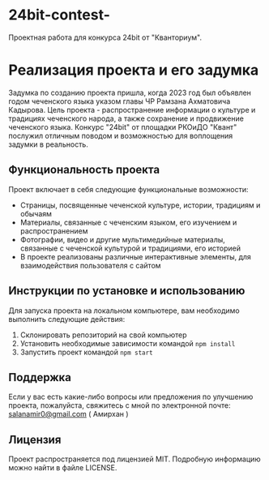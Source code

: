 # 24bit-contest-
Проектная работа для конкурса 24bit от "Кванториум".


# Реализация проекта и его задумка

Задумка по созданию проекта пришла, когда 2023 год был объявлен годом чеченского языка указом главы ЧР Рамзана Ахматовича Кадырова. Цель проекта - распространение информации о культуре и традициях чеченского народа, а также сохранение и продвижение чеченского языка.
Конкурс "24bit" от площадки РКОиДО "Квант" послужил отличным поводом и возможностью для воплощения задумки в реальность.

## Функциональность проекта

Проект включает в себя следующие функциональные возможности:

- Страницы, посвященные чеченской культуре, истории, традициям и обычаям
- Материалы, связанные с чеченским языком, его изучением и распространением
- Фотографии, видео и другие мультимедийные материалы, связанные с чеченской культурой и традициями, его историей
- В проекте реализованы различные интерактивные элементы, для взаимодействия пользователя с сайтом

## Инструкции по установке и использованию

Для запуска проекта на локальном компьютере, вам необходимо выполнить следующие действия:

1. Склонировать репозиторий на свой компьютер
2. Установить необходимые зависимости командой `npm install`
3. Запустить проект командой `npm start`

## Поддержка

Если у вас есть какие-либо вопросы или предложения по улучшению проекта, пожалуйста, свяжитесь с мной по электронной почте: salanamir0@gmail.com ( Амирхан )

## Лицензия

Проект распространяется под лицензией MIT. Подробную информацию можно найти в файле LICENSE.
